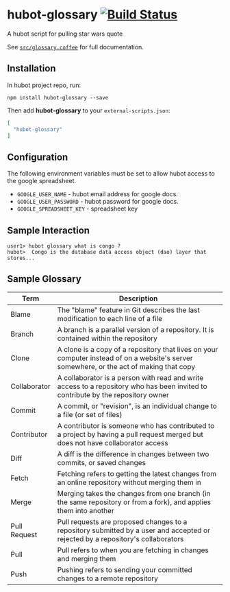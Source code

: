 # hubot-glossary [![Build Status](https://travis-ci.org/bot-scripts/hubot-glossary.svg)](https://travis-ci.org/bot-scripts/hubot-glossary)

A hubot script for pulling star wars quote

See [`src/glossary.coffee`](src/glossary.coffee) for full documentation.

## Installation

In hubot project repo, run:

`npm install hubot-glossary --save`

Then add **hubot-glossary** to your `external-scripts.json`:

```json
[
  "hubot-glossary"
]
```


## Configuration

The following environment variables must be set to allow hubot access to the google spreadsheet.


- `GOOGLE_USER_NAME` - hubot email address for google docs. 
- `GOOGLE_USER_PASSWORD`  - hubot password for google docs.
- `GOOGLE_SPREADSHEET_KEY`  - spreadsheet key

## Sample Interaction

```
user1> hubot glossary what is congo ?
hubot>  Congo is the database data access object (dao) layer that stores...
```

## Sample Glossary

| Term          | Description |
| ------------- | ------------- |
| Blame         | The "blame" feature in Git describes the last modification to each line of a file  |
| Branch        | A branch is a parallel version of a repository. It is contained within the repository  |
| Clone         | A clone is a copy of a repository that lives on your computer instead of on a website's server somewhere, or the act of making that copy  |
| Collaborator  | A collaborator is a person with read and write access to a repository who has been invited to contribute by the repository owner  |
| Commit        | A commit, or "revision", is an individual change to a file (or set of files)  |
| Contributor   | A contributor is someone who has contributed to a project by having a pull request merged but does not have collaborator access  |
| Diff          | A diff is the difference in changes between two commits, or saved changes  |
| Fetch         | Fetching refers to getting the latest changes from an online repository without merging them in  |
| Merge         | Merging takes the changes from one branch (in the same repository or from a fork), and applies them into another  |
| Pull Request  | Pull requests are proposed changes to a repository submitted by a user and accepted or rejected by a repository's collaborators  |
| Pull          | Pull refers to when you are fetching in changes and merging them  |
| Push          | Pushing refers to sending your committed changes to a remote repository |

